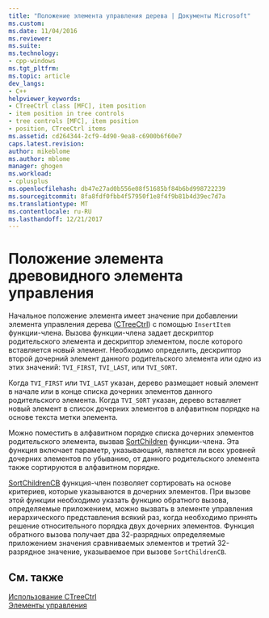 ```yaml
---
title: "Положение элемента управления дерева | Документы Microsoft"
ms.custom: 
ms.date: 11/04/2016
ms.reviewer: 
ms.suite: 
ms.technology:
- cpp-windows
ms.tgt_pltfrm: 
ms.topic: article
dev_langs:
- C++
helpviewer_keywords:
- CTreeCtrl class [MFC], item position
- item position in tree controls
- tree controls [MFC], item position
- position, CTreeCtrl items
ms.assetid: cd264344-2cf9-4d90-9ea8-c6900b6f60e7
caps.latest.revision: 
author: mikeblome
ms.author: mblome
manager: ghogen
ms.workload:
- cplusplus
ms.openlocfilehash: db47e27ad0b556e08f51685bf84b6bd998722239
ms.sourcegitcommit: 8fa8fdf0fbb4f57950f1e8f4f9b81b4d39ec7d7a
ms.translationtype: MT
ms.contentlocale: ru-RU
ms.lasthandoff: 12/21/2017
---
```

# <a name="tree-control-item-position"></a>Положение элемента древовидного элемента управления
Начальное положение элемента имеет значение при добавлении элемента управления дерева ([CTreeCtrl](../mfc/reference/ctreectrl-class.md)) с помощью `InsertItem` функции-члена. Вызова функции-члена задает дескриптор родительского элемента и дескриптор элементом, после которого вставляется новый элемент. Необходимо определить, дескриптор второй дочерний элемент данного родительского элемента или одно из этих значений: `TVI_FIRST`, `TVI_LAST`, или `TVI_SORT`.  
  
 Когда `TVI_FIRST` или `TVI_LAST` указан, дерево размещает новый элемент в начале или в конце списка дочерних элементов данного родительского элемента. Когда `TVI_SORT` указан, дерево вставляет новый элемент в список дочерних элементов в алфавитном порядке на основе текста метки элемента.  
  
 Можно поместить в алфавитном порядке списка дочерних элементов родительского элемента, вызвав [SortChildren](../mfc/reference/ctreectrl-class.md#sortchildren) функции-члена. Эта функция включает параметр, указывающий, является ли всех уровней дочерних элементов по убыванию, от данного родительского элемента также сортируются в алфавитном порядке.  
  
 [SortChildrenCB](../mfc/reference/ctreectrl-class.md#sortchildrencb) функция-член позволяет сортировать на основе критериев, которые указываются в дочерних элементов. При вызове этой функции необходимо указать функцию обратного вызова, определяемые приложением, можно вызвать в элементе управления иерархического представления всякий раз, когда необходимо принять решение относительного порядка двух дочерних элементов. Функция обратного вызова получает два 32-разрядных определяемые приложением значения сравниваемых элементов и третий 32-разрядное значение, указываемое при вызове `SortChildrenCB`.  
  
## <a name="see-also"></a>См. также  
 [Использование CTreeCtrl](../mfc/using-ctreectrl.md)   
 [Элементы управления](../mfc/controls-mfc.md)

